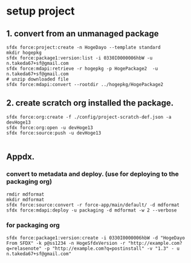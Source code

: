 # setup project
## 1. convert from an unmanaged package 

```
sfdx force:project:create -n HogeDayo --template standard
mkdir hogepkg
sfdx force:package1:version:list -i 0330I0000006hbW -u n.takeda67+sf@gmail.com
sfdx force:mdapi:retrieve -r hogepkg -p HogePackage2  -u n.takeda67+sf@gmail.com
# unzip downloaded file
sfdx force:mdapi:convert --rootdir ../hogepkg/HogePackage2
```

## 2. create scratch org installed the package.
```
sfdx force:org:create -f ./config/project-scratch-def.json -a devHoge13
sfdx force:org:open -u devHoge13
sfdx force:source:push -u devHoge13


```

## Appdx.

### convert to metadata and deploy. (use for deploying to the packaging org)

```
rmdir mdformat
mkdir mdformat
sfdx force:source:convert -r force-app/main/default/ -d mdformat
sfdx force:mdapi:deploy -u packaging -d mdformat -w 2 --verbose
```

### for packaging org

```
sfdx force:package1:version:create -i 0330I0000006hbW -d "HogeDayo From SFDX" -k p@ss1234 -n HogeSfdxVersion -r "http://example.com?q=relasenote" -p "http://example.com?q=postinstall" -v "1.3" - u n.takeda67+sf@gmail.com"
```